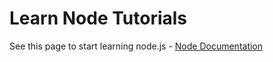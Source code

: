 # Learn Node Tutorials

See this page to start learning node.js - [Node Documentation](https://nodejs.org)
